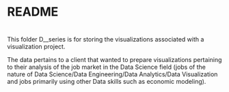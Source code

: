 # README
#
This folder D__series is for storing the visualizations associated with a visualization project. 

The data pertains to a client that wanted to prepare visualizations pertaining to their analysis of the job market in the Data Science field 
(jobs of the nature of Data Science/Data Engineering/Data Analytics/Data Visualization and jobs primarily using other Data skills such as economic modeling).
